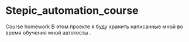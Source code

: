 # Stepic_automation_course
Course homework
В этом проекте я буду хранить написанные мной во время обучения мной автотесты .